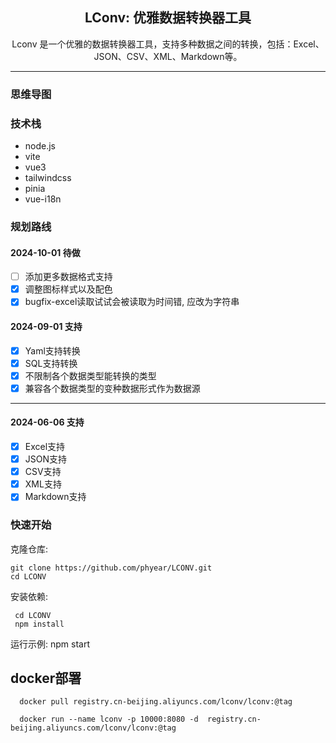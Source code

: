 <h2 style = "" align = "center">LConv: 优雅数据转换器工具</h2>

<p align = "center">
  Lconv 是一个优雅的数据转换器工具，支持多种数据之间的转换，包括：Excel、JSON、CSV、XML、Markdown等。
</p>

---
### 思维导图


### 技术栈
- node.js
- vite
- vue3
- tailwindcss
- pinia
- vue-i18n

### 规划路线
#### 2024-10-01 待做
- [ ] 添加更多数据格式支持
- [x] 调整图标样式以及配色
- [x] bugfix-excel读取试试会被读取为时间错, 应改为字符串 

#### 2024-09-01 支持
- [x] Yaml支持转换
- [x] SQL支持转换
- [x] 不限制各个数据类型能转换的类型
- [x] 兼容各个数据类型的变种数据形式作为数据源
--- 
#### 2024-06-06 支持
- [x] Excel支持
- [x] JSON支持
- [x] CSV支持
- [x] XML支持
- [x] Markdown支持

### 快速开始

克隆仓库:
```
git clone https://github.com/phyear/LCONV.git
cd LCONV
```

安装依赖:
```
 cd LCONV
 npm install
```
运行示例:
   npm start

## docker部署

```
  docker pull registry.cn-beijing.aliyuncs.com/lconv/lconv:@tag

  docker run --name lconv -p 10000:8080 -d  registry.cn-beijing.aliyuncs.com/lconv/lconv:@tag
```

